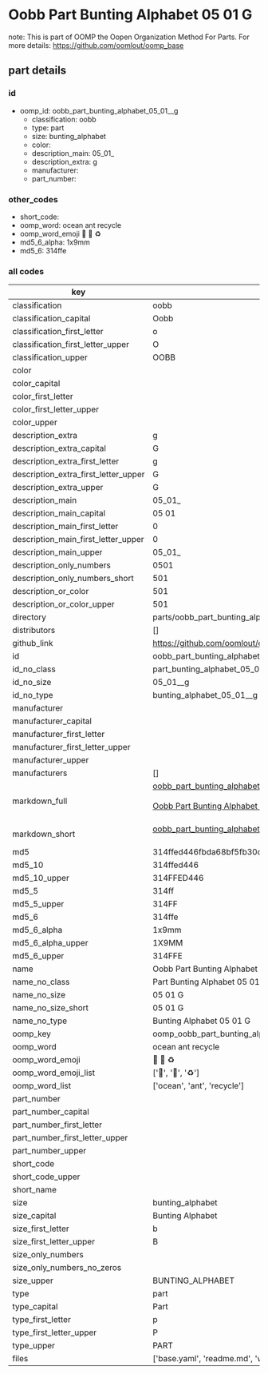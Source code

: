 # Oobb Part Bunting Alphabet 05 01  G  

note: This is part of OOMP the Oopen Organization Method For Parts. For more details: https://github.com/oomlout/oomp_base

##  part details





### id
* oomp_id: oobb_part_bunting_alphabet_05_01__g
  * classification: oobb
  * type: part
  * size: bunting_alphabet
  * color: 
  * description_main: 05_01_
  * description_extra: g
  * manufacturer: 
  * part_number: 

### other_codes
* short_code: 
* oomp_word: ocean ant recycle
* oomp_word_emoji :ocean: :ant: :recycle:
* md5_6_alpha: 1x9mm
* md5_6: 314ffe

### all codes 
| key | value |  
| --- | --- |  
| classification | oobb |  
| classification_capital | Oobb |  
| classification_first_letter | o |  
| classification_first_letter_upper | O |  
| classification_upper | OOBB |  
| color |  |  
| color_capital |  |  
| color_first_letter |  |  
| color_first_letter_upper |  |  
| color_upper |  |  
| description_extra | g |  
| description_extra_capital | G |  
| description_extra_first_letter | g |  
| description_extra_first_letter_upper | G |  
| description_extra_upper | G |  
| description_main | 05_01_ |  
| description_main_capital | 05 01  |  
| description_main_first_letter | 0 |  
| description_main_first_letter_upper | 0 |  
| description_main_upper | 05_01_ |  
| description_only_numbers | 0501 |  
| description_only_numbers_short | 501 |  
| description_or_color | 501 |  
| description_or_color_upper | 501 |  
| directory | parts/oobb_part_bunting_alphabet_05_01__g |  
| distributors | [] |  
| github_link | https://github.com/oomlout/oomlout_oomp_part_src/tree/main/parts/oobb_part_bunting_alphabet_05_01__g/working |  
| id | oobb_part_bunting_alphabet_05_01__g |  
| id_no_class | part_bunting_alphabet_05_01__g |  
| id_no_size | 05_01__g |  
| id_no_type | bunting_alphabet_05_01__g |  
| manufacturer |  |  
| manufacturer_capital |  |  
| manufacturer_first_letter |  |  
| manufacturer_first_letter_upper |  |  
| manufacturer_upper |  |  
| manufacturers | [] |  
| markdown_full | [oobb_part_bunting_alphabet_05_01__g](https://github.com/oomlout/oomlout_oomp_part_src/tree/main/parts/oobb_part_bunting_alphabet_05_01__g/working)<br>[](https://github.com/oomlout/oomlout_oomp_part_src/tree/main/parts/oobb_part_bunting_alphabet_05_01__g/working)<br>[Oobb Part Bunting Alphabet 05 01  G](https://github.com/oomlout/oomlout_oomp_part_src/tree/main/parts/oobb_part_bunting_alphabet_05_01__g/working)<br><br> |  
| markdown_short | [oobb_part_bunting_alphabet_05_01__g](https://github.com/oomlout/oomlout_oomp_part_src/tree/main/parts/oobb_part_bunting_alphabet_05_01__g/working)<br><br> |  
| md5 | 314ffed446fbda68bf5fb30c51229753 |  
| md5_10 | 314ffed446 |  
| md5_10_upper | 314FFED446 |  
| md5_5 | 314ff |  
| md5_5_upper | 314FF |  
| md5_6 | 314ffe |  
| md5_6_alpha | 1x9mm |  
| md5_6_alpha_upper | 1X9MM |  
| md5_6_upper | 314FFE |  
| name | Oobb Part Bunting Alphabet 05 01  G |  
| name_no_class | Part Bunting Alphabet 05 01  G |  
| name_no_size | 05 01  G |  
| name_no_size_short | 05 01  G |  
| name_no_type | Bunting Alphabet 05 01  G |  
| oomp_key | oomp_oobb_part_bunting_alphabet_05_01__g |  
| oomp_word | ocean ant recycle |  
| oomp_word_emoji | :ocean: :ant: :recycle: |  
| oomp_word_emoji_list | [':ocean:', ':ant:', ':recycle:'] |  
| oomp_word_list | ['ocean', 'ant', 'recycle'] |  
| part_number |  |  
| part_number_capital |  |  
| part_number_first_letter |  |  
| part_number_first_letter_upper |  |  
| part_number_upper |  |  
| short_code |  |  
| short_code_upper |  |  
| short_name |  |  
| size | bunting_alphabet |  
| size_capital | Bunting Alphabet |  
| size_first_letter | b |  
| size_first_letter_upper | B |  
| size_only_numbers |  |  
| size_only_numbers_no_zeros |  |  
| size_upper | BUNTING_ALPHABET |  
| type | part |  
| type_capital | Part |  
| type_first_letter | p |  
| type_first_letter_upper | P |  
| type_upper | PART |  
| files | ['base.yaml', 'readme.md', 'working.json', 'working.yaml'] |  

